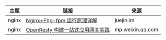 |主题 | 链接 | 来源 | 
|---|---|---|
|nginx|[Nginx+Php-fpm 运行原理详解](https://juejin.im/post/58db7d742f301e007e9a00a7)|juejin.im|
|nginx|[OpenResty 构建一站式应用网关实践](https://mp.weixin.qq.com/s/BG5K8eKh4QwGcBv9UldWpg)|mp.weixin.qq.com|